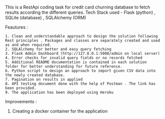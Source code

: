 This is a RestApi coding task for credit card churning database to fetch results according the different queries.
Tech Stack used - Flask (python) , SQLite (database) , SQLAlchemy (ORM)


Feautures :
    
    1. Clean and understandable approach to design the solution following Rest principles . Packages and classes are separately created and used as and when required.
    2. SQLAlchemy for better and easy query fetching
    3. Flask Admin Dashboard (http://127.0.0.1:5000/admin on local server) 
    4. Error checks for invalid query fields or no records fetched
    5. Additional README documentation is contained in each solution folder for better understanding for future reference.
    6. Python script to design an approach to import given CSV data into the newly created database.
    7. Pagination on results in applied
    8. API testing document done with the help of Postman . The link has been provided. 
    9. The application has been deployed using Heroku
    
 Improvements :
  1. Creating a docker container for the application
